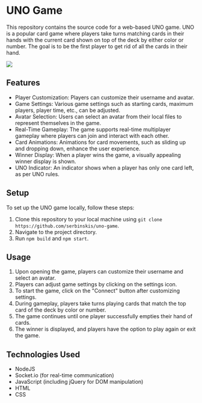 # UNO Game

This repository contains the source code for a web-based UNO game. UNO is a popular card game where players take turns matching cards in their hands with the current card shown on top of the deck by either color or number. The goal is to be the first player to get rid of all the cards in their hand.

![](https://i.imgur.com/1Upj1DZ.jpeg)

## Features

- Player Customization: Players can customize their username and avatar.
- Game Settings: Various game settings such as starting cards, maximum players, player time, etc., can be adjusted.
- Avatar Selection: Users can select an avatar from their local files to represent themselves in the game.
- Real-Time Gameplay: The game supports real-time multiplayer gameplay where players can join and interact with each other.
- Card Animations: Animations for card movements, such as sliding up and dropping down, enhance the user experience.
- Winner Display: When a player wins the game, a visually appealing winner display is shown.
- UNO Indicator: An indicator shows when a player has only one card left, as per UNO rules.

## Setup

To set up the UNO game locally, follow these steps:

1. Clone this repository to your local machine using `git clone https://github.com/serbinskis/uno-game`.
2. Navigate to the project directory.
3. Run `npm build` and `npm start`.

## Usage

1. Upon opening the game, players can customize their username and select an avatar.
2. Players can adjust game settings by clicking on the settings icon.
3. To start the game, click on the "Connect" button after customizing settings.
4. During gameplay, players take turns playing cards that match the top card of the deck by color or number.
5. The game continues until one player successfully empties their hand of cards.
6. The winner is displayed, and players have the option to play again or exit the game.

## Technologies Used

- NodeJS
- Socket.io (for real-time communication)
- JavaScript (including jQuery for DOM manipulation)
- HTML
- CSS
